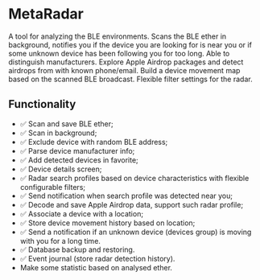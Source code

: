 # MetaRadar

A tool for analyzing the BLE environments. Scans the BLE ether in background, notifies you if the device you are looking for is near you or if some unknown device has been following you for too long. Able to distinguish manufacturers. Explore Apple Airdrop packages and detect airdrops from with known phone/email. Build a device movement map based on the scanned BLE broadcast. Flexible filter settings for the radar.

## Functionality

* ✅ Scan and save BLE ether;
* ✅ Scan in background;
* ✅ Exclude device with random BLE address;
* ✅ Parse device manufacturer info;
* ✅ Add detected devices in favorite;
* ✅ Device details screen;
* ✅ Radar search profiles based on device characteristics with flexible configurable filters;
* ✅ Send notification when search profile was detected near you;
* ✅ Decode and save Apple Airdrop data, support such radar profile;
* ✅ Associate a device with a location;
* ✅ Store device movement history based on location;
* ✅ Send a notification if an unknown device (devices group) is moving with you for a long time.
* ✅ Database backup and restoring.
* ✅ Event journal (store radar detection history).
* Make some statistic based on analysed ether.
